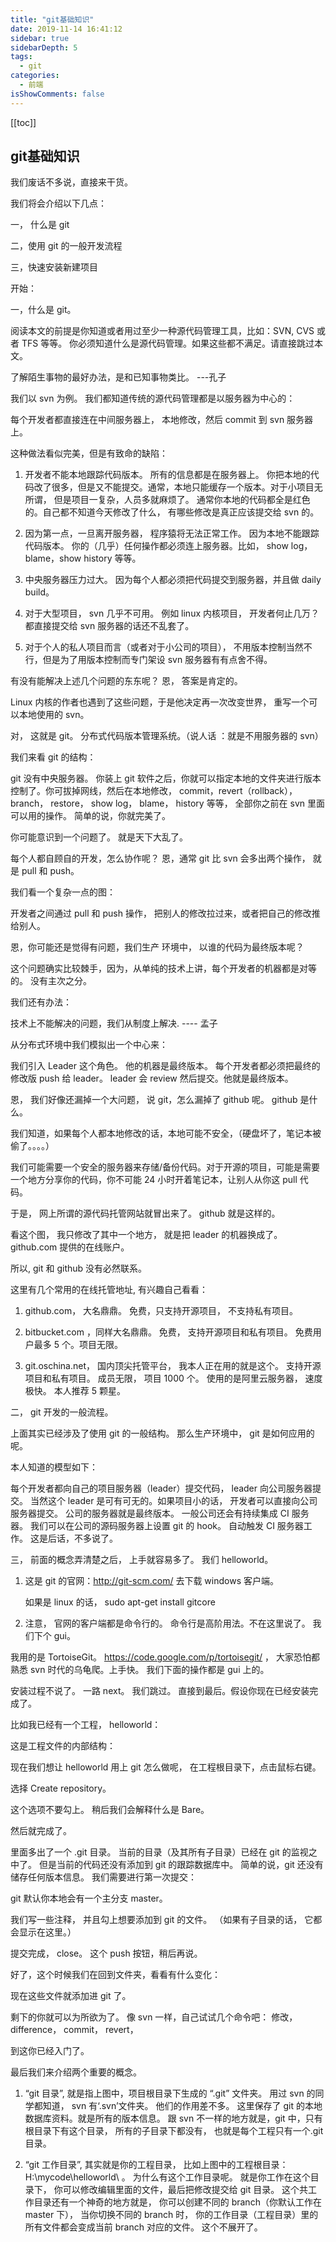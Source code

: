 ```yaml
---
title: "git基础知识"
date: 2019-11-14 16:41:12
sidebar: true
sidebarDepth: 5
tags:
  - git
categories:
  - 前端
isShowComments: false
---
```


<Boxx/>

[[toc]]

<h2>git基础知识</h2>

我们废话不多说，直接来干货。

我们将会介绍以下几点：

一， 什么是 git

二，使用 git 的一般开发流程

三，快速安装新建项目

开始：

一，什么是 git。

阅读本文的前提是你知道或者用过至少一种源代码管理工具，比如：SVN, CVS 或者 TFS 等等。 你必须知道什么是源代码管理。如果这些都不满足。请直接跳过本文。

了解陌生事物的最好办法，是和已知事物类比。 ---孔子

我们以 svn 为例。 我们都知道传统的源代码管理都是以服务器为中心的：

每个开发者都直接连在中间服务器上， 本地修改，然后 commit 到 svn 服务器上。

这种做法看似完美，但是有致命的缺陷：

1. 开发者不能本地跟踪代码版本。 所有的信息都是在服务器上。 你把本地的代码改了很多，但是又不能提交。通常，本地只能缓存一个版本。对于小项目无所谓， 但是项目一复杂，人员多就麻烦了。 通常你本地的代码都全是红色的。自己都不知道今天修改了什么， 有哪些修改是真正应该提交给 svn 的。

2. 因为第一点，一旦离开服务器， 程序猿将无法正常工作。 因为本地不能跟踪代码版本。 你的（几乎）任何操作都必须连上服务器。比如， show log， blame，show history 等等。

3. 中央服务器压力过大。 因为每个人都必须把代码提交到服务器，并且做 daily build。

4. 对于大型项目， svn 几乎不可用。 例如 linux 内核项目， 开发者何止几万？ 都直接提交给 svn 服务器的话还不乱套了。

5. 对于个人的私人项目而言（或者对于小公司的项目）， 不用版本控制当然不行，但是为了用版本控制而专门架设 svn 服务器有有点舍不得。

有没有能解决上述几个问题的东东呢？ 恩， 答案是肯定的。

Linux 内核的作者也遇到了这些问题，于是他决定再一次改变世界， 重写一个可以本地使用的 svn。

对， 这就是 git。 分布式代码版本管理系统。（说人话 ：就是不用服务器的 svn）

我们来看 git 的结构：

git 没有中央服务器。 你装上 git 软件之后，你就可以指定本地的文件夹进行版本控制了。你可拔掉网线，然后在本地修改， commit，revert（rollback）， branch， restore， show log， blame， history 等等， 全部你之前在 svn 里面可以用的操作。 简单的说，你就完美了。

你可能意识到一个问题了。 就是天下大乱了。

每个人都自顾自的开发，怎么协作呢？ 恩，通常 git 比 svn 会多出两个操作， 就是 pull 和 push。

我们看一个复杂一点的图：

开发者之间通过 pull 和 push 操作， 把别人的修改拉过来，或者把自己的修改推给别人。

恩，你可能还是觉得有问题，我们生产 环境中， 以谁的代码为最终版本呢？

这个问题确实比较棘手，因为，从单纯的技术上讲，每个开发者的机器都是对等的。 没有主次之分。

我们还有办法：

技术上不能解决的问题，我们从制度上解决. ---- 孟子

从分布式环境中我们模拟出一个中心来：

我们引入 Leader 这个角色。 他的机器是最终版本。 每个开发者都必须把最终的修改版 push 给 leader。 leader 会 review 然后提交。他就是最终版本。

恩， 我们好像还漏掉一个大问题， 说 git，怎么漏掉了 github 呢。 github 是什么。

我们知道，如果每个人都本地修改的话，本地可能不安全，（硬盘坏了，笔记本被偷了。。。。）

我们可能需要一个安全的服务器来存储/备份代码。对于开源的项目，可能是需要一个地方分享你的代码，你不可能 24 小时开着笔记本，让别人从你这 pull 代码。

于是， 网上所谓的源代码托管网站就冒出来了。 github 就是这样的。

看这个图， 我只修改了其中一个地方， 就是把 leader 的机器换成了。 github.com 提供的在线账户。

所以, git 和 github 没有必然联系。

这里有几个常用的在线托管地址, 有兴趣自己看看：

1. github.com， 大名鼎鼎。 免费，只支持开源项目， 不支持私有项目。

2. bitbucket.com ，同样大名鼎鼎。 免费， 支持开源项目和私有项目。 免费用户最多 5 个。项目无限。

3. git.oschina.net， 国内顶尖托管平台， 我本人正在用的就是这个。 支持开源项目和私有项目。 成员无限， 项目 1000 个。 使用的是阿里云服务器， 速度极快。 本人推荐 5 颗星。

二， git 开发的一般流程。

上面其实已经涉及了使用 git 的一般结构。 那么生产环境中， git 是如何应用的呢。

本人知道的模型如下：

每个开发者都向自己的项目服务器（leader）提交代码， leader 向公司服务器提交。 当然这个 leader 是可有可无的。如果项目小的话， 开发者可以直接向公司服务器提交。 公司的服务器就是最终版本。 一般公司还会有持续集成 CI 服务器。 我们可以在公司的源码服务器上设置 git 的 hook。 自动触发 CI 服务器工作。 这是后话，不多说了。

三， 前面的概念弄清楚之后， 上手就容易多了。 我们 helloworld。

1.  这是 git 的官网：http://git-scm.com/ 去下载 windows 客户端。

    如果是 linux 的话， sudo apt-get install gitcore

2.  注意， 官网的客户端都是命令行的。 命令行是高阶用法。不在这里说了。 我们下个 gui。

我用的是 TortoiseGit。 https://code.google.com/p/tortoisegit/ ， 大家恐怕都熟悉 svn 时代的乌龟爬。上手快。 我们下面的操作都是 gui 上的。

安装过程不说了。 一路 next。 我们跳过。 直接到最后。假设你现在已经安装完成了。

比如我已经有一个工程， helloworld：

这是工程文件的内部结构：

现在我们想让 helloworld 用上 git 怎么做呢， 在工程根目录下，点击鼠标右键。

选择 Create repository。

这个选项不要勾上。 稍后我们会解释什么是 Bare。

然后就完成了。

里面多出了一个 .git 目录。 当前的目录（及其所有子目录）已经在 git 的监视之中了。 但是当前的代码还没有添加到 git 的跟踪数据库中。 简单的说，git 还没有储存任何版本信息。 我们需要进行第一次提交：

git 默认你本地会有一个主分支 master。

我们写一些注释， 并且勾上想要添加到 git 的文件。 （如果有子目录的话， 它都会显示在这里。）

提交完成， close。 这个 push 按钮，稍后再说。

好了，这个时候我们在回到文件夹，看看有什么变化：

现在这些文件就添加进 git 了。

剩下的你就可以为所欲为了。 像 svn 一样，自己试试几个命令吧： 修改， difference， commit， revert，

到这你已经入门了。

最后我们来介绍两个重要的概念。

1. “git 目录”, 就是指上图中，项目根目录下生成的 “.git” 文件夹。 用过 svn 的同学都知道， svn 有‘.svn’文件夹。 他们的作用差不多。 这里保存了 git 的本地数据库资料。就是所有的版本信息。 跟 svn 不一样的地方就是，git 中，只有根目录下有这个目录， 所有的子目录下都没有， 也就是每个工程只有一个.git 目录。

2. “git 工作目录”, 其实就是你的工程目录， 比如上图中的工程根目录：H:\mycode\helloworld\ 。 为什么有这个工作目录呢。 就是你工作在这个目录下， 你可以修改编辑里面的文件，最后把修改提交给 git 目录。 这个共工作目录还有一个神奇的地方就是， 你可以创建不同的 branch（你默认工作在 master 下）， 当你切换不同的 branch 时， 你的工作目录（工程目录）里的所有文件都会变成当前 branch 对应的文件。 这个不展开了。
